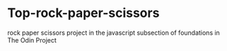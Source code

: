 # Top-rock-paper-scissors

rock paper scissors project in the javascript subsection of foundations in The Odin Project